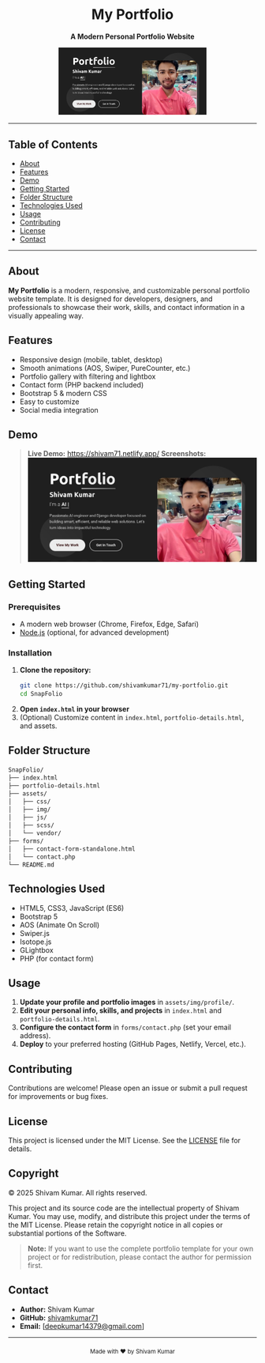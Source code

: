 <div align="center">
  <h1>My Portfolio</h1>
  <p><strong>A Modern Personal Portfolio Website</strong></p>
  <img src="assets/img/profile/screen.jpg" alt="my portfolio Demo" width="300"/>
</div>

---

## Table of Contents

- [About](#about)
- [Features](#features)
- [Demo](#demo)
- [Getting Started](#getting-started)
- [Folder Structure](#folder-structure)
- [Technologies Used](#technologies-used)
- [Usage](#usage)
- [Contributing](#contributing)
- [License](#license)
- [Contact](#contact)

---

## About

<strong>My Portfolio</strong> is a modern, responsive, and customizable personal portfolio website template. It is designed for developers, designers, and professionals to showcase their work, skills, and contact information in a visually appealing way.

## Features

- Responsive design (mobile, tablet, desktop)
- Smooth animations (AOS, Swiper, PureCounter, etc.)
- Portfolio gallery with filtering and lightbox
- Contact form (PHP backend included)
- Bootstrap 5 & modern CSS
- Easy to customize
- Social media integration

## Demo

> **Live Demo:** https://shivam71.netlify.app/
> **Screenshots:**
> ![Portfolio Screenshot](assets/img/profile/screen.jpg)

## Getting Started

### Prerequisites

- A modern web browser (Chrome, Firefox, Edge, Safari)
- [Node.js](https://nodejs.org/) (optional, for advanced development)

### Installation

1. **Clone the repository:**
   ```sh
   git clone https://github.com/shivamkumar71/my-portfolio.git
   cd SnapFolio
   ```
2. **Open `index.html` in your browser**
3. (Optional) Customize content in `index.html`, `portfolio-details.html`, and assets.

## Folder Structure

```
SnapFolio/
├── index.html
├── portfolio-details.html
├── assets/
│   ├── css/
│   ├── img/
│   ├── js/
│   ├── scss/
│   └── vendor/
├── forms/
│   ├── contact-form-standalone.html
│   └── contact.php
└── README.md
```

## Technologies Used

- HTML5, CSS3, JavaScript (ES6)
- Bootstrap 5
- AOS (Animate On Scroll)
- Swiper.js
- Isotope.js
- GLightbox
- PHP (for contact form)

## Usage

1. **Update your profile and portfolio images** in `assets/img/profile/`.
2. **Edit your personal info, skills, and projects** in `index.html` and `portfolio-details.html`.
3. **Configure the contact form** in `forms/contact.php` (set your email address).
4. **Deploy** to your preferred hosting (GitHub Pages, Netlify, Vercel, etc.).

## Contributing

Contributions are welcome! Please open an issue or submit a pull request for improvements or bug fixes.

## License

This project is licensed under the MIT License. See the [LICENSE](LICENSE) file for details.

## Copyright

© 2025 Shivam Kumar. All rights reserved.


This project and its source code are the intellectual property of Shivam Kumar. You may use, modify, and distribute this project under the terms of the MIT License. Please retain the copyright notice in all copies or substantial portions of the Software.

> **Note:** If you want to use the complete portfolio template for your own project or for redistribution, please contact the author for permission first.

## Contact

- **Author:** Shivam Kumar
- **GitHub:** [shivamkumar71](https://github.com/shivamkumar71)
- **Email:** [deepkumar14379@gmail.com]

---

<div align="center">
  <sub>Made with ❤️ by Shivam Kumar</sub>
</div>
